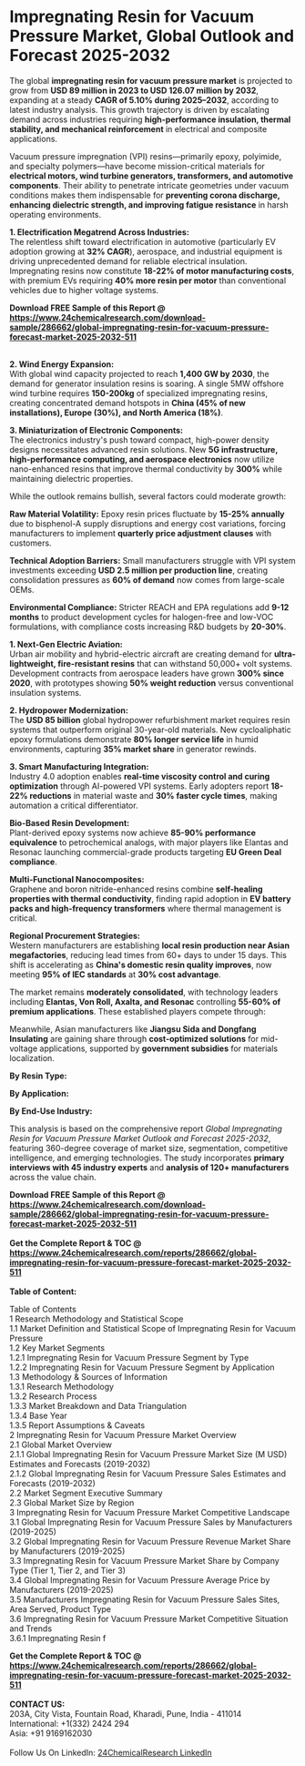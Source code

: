 <h1>Impregnating Resin for Vacuum Pressure Market, Global Outlook and Forecast 2025-2032</h1><p>The global <strong>impregnating resin for vacuum pressure market</strong> is projected to grow from <strong>USD 89 million in 2023 to USD 126.07 million by 2032</strong>, expanding at a steady <strong>CAGR of 5.10% during 2025–2032</strong>, according to latest industry analysis. This growth trajectory is driven by escalating demand across industries requiring <strong>high-performance insulation, thermal stability, and mechanical reinforcement</strong> in electrical and composite applications.</p><p>Vacuum pressure impregnation (VPI) resins—primarily epoxy, polyimide, and specialty polymers—have become mission-critical materials for <strong>electrical motors, wind turbine generators, transformers, and automotive components</strong>. Their ability to penetrate intricate geometries under vacuum conditions makes them indispensable for <strong>preventing corona discharge, enhancing dielectric strength, and improving fatigue resistance</strong> in harsh operating environments.</p><p><strong>1. Electrification Megatrend Across Industries:</strong><br>
The relentless shift toward electrification in automotive (particularly EV adoption growing at <strong>32% CAGR</strong>), aerospace, and industrial equipment is driving unprecedented demand for reliable electrical insulation. Impregnating resins now constitute <strong>18-22% of motor manufacturing costs</strong>, with premium EVs requiring <strong>40% more resin per motor</strong> than conventional vehicles due to higher voltage systems.</p><div><b>Download FREE Sample of this Report @ 
            <a href="https://www.24chemicalresearch.com/download-sample/286662/global-impregnating-resin-for-vacuum-pressure-forecast-market-2025-2032-511">
            https://www.24chemicalresearch.com/download-sample/286662/global-impregnating-resin-for-vacuum-pressure-forecast-market-2025-2032-511</a></b></div><br><p><strong>2. Wind Energy Expansion:</strong><br>
With global wind capacity projected to reach <strong>1,400 GW by 2030</strong>, the demand for generator insulation resins is soaring. A single 5MW offshore wind turbine requires <strong>150-200kg</strong> of specialized impregnating resins, creating concentrated demand hotspots in <strong>China (45% of new installations), Europe (30%), and North America (18%)</strong>.</p><p><strong>3. Miniaturization of Electronic Components:</strong><br>
The electronics industry's push toward compact, high-power density designs necessitates advanced resin solutions. New <strong>5G infrastructure, high-performance computing, and aerospace electronics</strong> now utilize nano-enhanced resins that improve thermal conductivity by <strong>300%</strong> while maintaining dielectric properties.</p><p>While the outlook remains bullish, several factors could moderate growth:</p><p><strong>Raw Material Volatility:</strong> Epoxy resin prices fluctuate by <strong>15-25% annually</strong> due to bisphenol-A supply disruptions and energy cost variations, forcing manufacturers to implement <strong>quarterly price adjustment clauses</strong> with customers.</p><p><strong>Technical Adoption Barriers:</strong> Small manufacturers struggle with VPI system investments exceeding <strong>USD 2.5 million per production line</strong>, creating consolidation pressures as <strong>60% of demand</strong> now comes from large-scale OEMs.</p><p><strong>Environmental Compliance:</strong> Stricter REACH and EPA regulations add <strong>9-12 months</strong> to product development cycles for halogen-free and low-VOC formulations, with compliance costs increasing R&amp;D budgets by <strong>20-30%</strong>.</p><p><strong>1. Next-Gen Electric Aviation:</strong><br>
Urban air mobility and hybrid-electric aircraft are creating demand for <strong>ultra-lightweight, fire-resistant resins</strong> that can withstand 50,000+ volt systems. Development contracts from aerospace leaders have grown <strong>300% since 2020</strong>, with prototypes showing <strong>50% weight reduction</strong> versus conventional insulation systems.</p><p><strong>2. Hydropower Modernization:</strong><br>
The <strong>USD 85 billion</strong> global hydropower refurbishment market requires resin systems that outperform original 30-year-old materials. New cycloaliphatic epoxy formulations demonstrate <strong>80% longer service life</strong> in humid environments, capturing <strong>35% market share</strong> in generator rewinds.</p><p><strong>3. Smart Manufacturing Integration:</strong><br>
Industry 4.0 adoption enables <strong>real-time viscosity control and curing optimization</strong> through AI-powered VPI systems. Early adopters report <strong>18-22% reductions</strong> in material waste and <strong>30% faster cycle times</strong>, making automation a critical differentiator.</p><p><strong>Bio-Based Resin Development:</strong><br>
    Plant-derived epoxy systems now achieve <strong>85-90% performance equivalence</strong> to petrochemical analogs, with major players like Elantas and Resonac launching commercial-grade products targeting <strong>EU Green Deal compliance</strong>.</p><p><strong>Multi-Functional Nanocomposites:</strong><br>
    Graphene and boron nitride-enhanced resins combine <strong>self-healing properties with thermal conductivity</strong>, finding rapid adoption in <strong>EV battery packs and high-frequency transformers</strong> where thermal management is critical.</p><p><strong>Regional Procurement Strategies:</strong><br>
    Western manufacturers are establishing <strong>local resin production near Asian megafactories</strong>, reducing lead times from 60+ days to under 15 days. This shift is accelerating as <strong>China's domestic resin quality improves</strong>, now meeting <strong>95% of IEC standards</strong> at <strong>30% cost advantage</strong>.</p><p>The market remains <strong>moderately consolidated</strong>, with technology leaders including <strong>Elantas, Von Roll, Axalta, and Resonac</strong> controlling <strong>55-60% of premium applications</strong>. These established players compete through:</p><p>Meanwhile, Asian manufacturers like <strong>Jiangsu Sida and Dongfang Insulating</strong> are gaining share through <strong>cost-optimized solutions</strong> for mid-voltage applications, supported by <strong>government subsidies</strong> for materials localization.</p><p><strong>By Resin Type:</strong></p><p><strong>By Application:</strong></p><p><strong>By End-Use Industry:</strong></p><p>This analysis is based on the comprehensive report <em>Global Impregnating Resin for Vacuum Pressure Market Outlook and Forecast 2025-2032</em>, featuring 360-degree coverage of market size, segmentation, competitive intelligence, and emerging technologies. The study incorporates <strong>primary interviews with 45 industry experts</strong> and <strong>analysis of 120+ manufacturers</strong> across the value chain.</p><div><b>Download FREE Sample of this Report @ 
            <a href="https://www.24chemicalresearch.com/download-sample/286662/global-impregnating-resin-for-vacuum-pressure-forecast-market-2025-2032-511">
            https://www.24chemicalresearch.com/download-sample/286662/global-impregnating-resin-for-vacuum-pressure-forecast-market-2025-2032-511</a></b></div><br><div><b>Get the Complete Report & TOC @ 
            <a href="https://www.24chemicalresearch.com/reports/286662/global-impregnating-resin-for-vacuum-pressure-forecast-market-2025-2032-511">
            https://www.24chemicalresearch.com/reports/286662/global-impregnating-resin-for-vacuum-pressure-forecast-market-2025-2032-511</a></b></div><br>
            <b>Table of Content:</b><p>Table of Contents<br />
1 Research Methodology and Statistical Scope<br />
1.1 Market Definition and Statistical Scope of Impregnating Resin for Vacuum Pressure<br />
1.2 Key Market Segments<br />
1.2.1 Impregnating Resin for Vacuum Pressure Segment by Type<br />
1.2.2 Impregnating Resin for Vacuum Pressure Segment by Application<br />
1.3 Methodology & Sources of Information<br />
1.3.1 Research Methodology<br />
1.3.2 Research Process<br />
1.3.3 Market Breakdown and Data Triangulation<br />
1.3.4 Base Year<br />
1.3.5 Report Assumptions & Caveats<br />
2 Impregnating Resin for Vacuum Pressure Market Overview<br />
2.1 Global Market Overview<br />
2.1.1 Global Impregnating Resin for Vacuum Pressure Market Size (M USD) Estimates and Forecasts (2019-2032)<br />
2.1.2 Global Impregnating Resin for Vacuum Pressure Sales Estimates and Forecasts (2019-2032)<br />
2.2 Market Segment Executive Summary<br />
2.3 Global Market Size by Region<br />
3 Impregnating Resin for Vacuum Pressure Market Competitive Landscape<br />
3.1 Global Impregnating Resin for Vacuum Pressure Sales by Manufacturers (2019-2025)<br />
3.2 Global Impregnating Resin for Vacuum Pressure Revenue Market Share by Manufacturers (2019-2025)<br />
3.3 Impregnating Resin for Vacuum Pressure Market Share by Company Type (Tier 1, Tier 2, and Tier 3)<br />
3.4 Global Impregnating Resin for Vacuum Pressure Average Price by Manufacturers (2019-2025)<br />
3.5 Manufacturers Impregnating Resin for Vacuum Pressure Sales Sites, Area Served, Product Type<br />
3.6 Impregnating Resin for Vacuum Pressure Market Competitive Situation and Trends<br />
3.6.1 Impregnating Resin f</p><div><b>Get the Complete Report & TOC @ 
            <a href="https://www.24chemicalresearch.com/reports/286662/global-impregnating-resin-for-vacuum-pressure-forecast-market-2025-2032-511">
            https://www.24chemicalresearch.com/reports/286662/global-impregnating-resin-for-vacuum-pressure-forecast-market-2025-2032-511</a></b></div><br><b>CONTACT US:</b><br>
            203A, City Vista, Fountain Road, Kharadi, Pune, India - 411014<br>
            International: +1(332) 2424 294<br>
            Asia: +91 9169162030 <br><br>
            Follow Us On LinkedIn: <a href="https://www.linkedin.com/company/24chemicalresearch/">24ChemicalResearch LinkedIn</a>